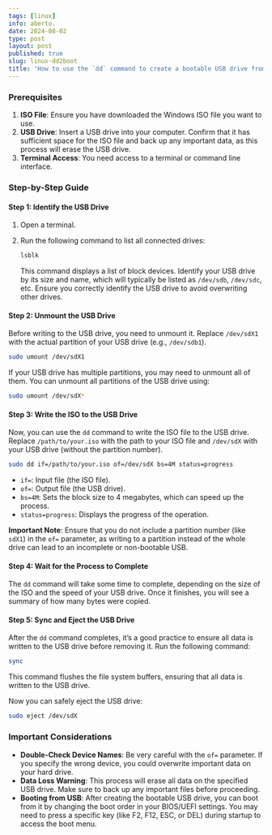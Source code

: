 ```yaml
---
tags: [linux]
info: aberto.
date: 2024-08-02
type: post
layout: post
published: true
slug: linux-dd2boot
title: 'How to use the `dd` command to create a bootable USB drive from an ISO file on a Linux-based system'
---
```


### Prerequisites

1. **ISO File**: Ensure you have downloaded the Windows ISO file you want to use.
2. **USB Drive**: Insert a USB drive into your computer. Confirm that it has sufficient space for the ISO file and back up any important data, as this process will erase the USB drive.
3. **Terminal Access**: You need access to a terminal or command line interface.

### Step-by-Step Guide

#### Step 1: Identify the USB Drive

1. Open a terminal.
2. Run the following command to list all connected drives:

   ```bash
   lsblk
   ```

   This command displays a list of block devices. Identify your USB drive by its size and name, which will typically be listed as `/dev/sdb`, `/dev/sdc`, etc. Ensure you correctly identify the USB drive to avoid overwriting other drives.

#### Step 2: Unmount the USB Drive

Before writing to the USB drive, you need to unmount it. Replace `/dev/sdX1` with the actual partition of your USB drive (e.g., `/dev/sdb1`).

```bash
sudo umount /dev/sdX1
```

If your USB drive has multiple partitions, you may need to unmount all of them. You can unmount all partitions of the USB drive using:

```bash
sudo umount /dev/sdX*
```

#### Step 3: Write the ISO to the USB Drive

Now, you can use the `dd` command to write the ISO file to the USB drive. Replace `/path/to/your.iso` with the path to your ISO file and `/dev/sdX` with your USB drive (without the partition number).

```bash
sudo dd if=/path/to/your.iso of=/dev/sdX bs=4M status=progress
```

- `if=`: Input file (the ISO file).
- `of=`: Output file (the USB drive).
- `bs=4M`: Sets the block size to 4 megabytes, which can speed up the process.
- `status=progress`: Displays the progress of the operation.

**Important Note**: Ensure that you do not include a partition number (like `sdX1`) in the `of=` parameter, as writing to a partition instead of the whole drive can lead to an incomplete or non-bootable USB.

#### Step 4: Wait for the Process to Complete

The `dd` command will take some time to complete, depending on the size of the ISO and the speed of your USB drive. Once it finishes, you will see a summary of how many bytes were copied.

#### Step 5: Sync and Eject the USB Drive

After the `dd` command completes, it’s a good practice to ensure all data is written to the USB drive before removing it. Run the following command:

```bash
sync
```

This command flushes the file system buffers, ensuring that all data is written to the USB drive.

Now you can safely eject the USB drive:

```bash
sudo eject /dev/sdX
```

### Important Considerations

- **Double-Check Device Names**: Be very careful with the `of=` parameter. If you specify the wrong device, you could overwrite important data on your hard drive.
- **Data Loss Warning**: This process will erase all data on the specified USB drive. Make sure to back up any important files before proceeding.
- **Booting from USB**: After creating the bootable USB drive, you can boot from it by changing the boot order in your BIOS/UEFI settings. You may need to press a specific key (like F2, F12, ESC, or DEL) during startup to access the boot menu.
